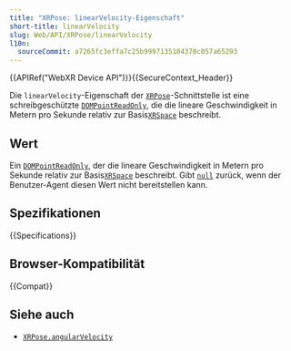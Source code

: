 ```yaml
---
title: "XRPose: linearVelocity-Eigenschaft"
short-title: linearVelocity
slug: Web/API/XRPose/linearVelocity
l10n:
  sourceCommit: a7265fc3effa7c25b9997135104370c057a65293
---
```


{{APIRef("WebXR Device API")}}{{SecureContext_Header}}

Die `linearVelocity`-Eigenschaft der [`XRPose`](/de/docs/Web/API/XRPose)-Schnittstelle ist eine schreibgeschützte [`DOMPointReadOnly`](/de/docs/Web/API/DOMPointReadOnly), die die lineare Geschwindigkeit in Metern pro Sekunde relativ zur Basis[`XRSpace`](/de/docs/Web/API/XRSpace) beschreibt.

## Wert

Ein [`DOMPointReadOnly`](/de/docs/Web/API/DOMPointReadOnly), der die lineare Geschwindigkeit in Metern pro Sekunde relativ zur Basis[`XRSpace`](/de/docs/Web/API/XRSpace) beschreibt. Gibt [`null`](/de/docs/Web/JavaScript/Reference/Operators/null) zurück, wenn der Benutzer-Agent diesen Wert nicht bereitstellen kann.

## Spezifikationen

{{Specifications}}

## Browser-Kompatibilität

{{Compat}}

## Siehe auch

- [`XRPose.angularVelocity`](/de/docs/Web/API/XRPose/angularVelocity)

